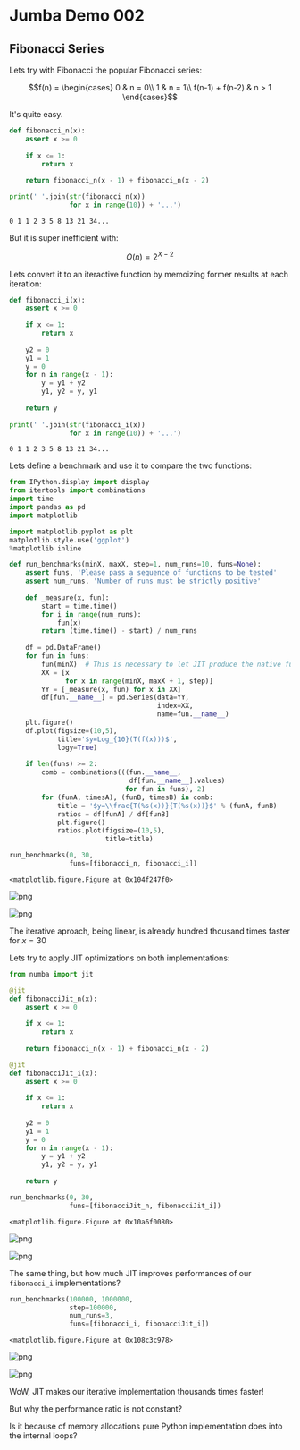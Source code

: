 
# Jumba Demo 002

## Fibonacci Series

Lets try with Fibonacci the popular Fibonacci series:

$$f(n) = \begin{cases}
         0               & n = 0\\
         1               & n = 1\\
         f(n-1) + f(n-2) & n > 1
         \end{cases}$$
         
It's quite easy.


```python
def fibonacci_n(x):
    assert x >= 0
    
    if x <= 1:
        return x
        
    return fibonacci_n(x - 1) + fibonacci_n(x - 2)

print(' '.join(str(fibonacci_n(x))
               for x in range(10)) + '...')
```

    0 1 1 2 3 5 8 13 21 34...


But it is super inefficient with:

$$O(n) = 2^{X-2}$$

Lets convert it to an iteractive function by memoizing former results at each iteration:


```python
def fibonacci_i(x):
    assert x >= 0
    
    if x <= 1:
        return x
    
    y2 = 0
    y1 = 1
    y = 0
    for n in range(x - 1):
        y = y1 + y2
        y1, y2 = y, y1
        
    return y
        
print(' '.join(str(fibonacci_i(x))
               for x in range(10)) + '...')
```

    0 1 1 2 3 5 8 13 21 34...


Lets define a benchmark and use it to compare the two functions:


```python
from IPython.display import display
from itertools import combinations
import time
import pandas as pd
import matplotlib

import matplotlib.pyplot as plt
matplotlib.style.use('ggplot')
%matplotlib inline

def run_benchmarks(minX, maxX, step=1, num_runs=10, funs=None):
    assert funs, 'Please pass a sequence of functions to be tested'
    assert num_runs, 'Number of runs must be strictly positive'
    
    def _measure(x, fun):
        start = time.time()
        for i in range(num_runs):
            fun(x)
        return (time.time() - start) / num_runs
    
    df = pd.DataFrame()
    for fun in funs:
        fun(minX)  # This is necessary to let JIT produce the native function.
        XX = [x
              for x in range(minX, maxX + 1, step)]
        YY = [_measure(x, fun) for x in XX]
        df[fun.__name__] = pd.Series(data=YY,
                                     index=XX,
                                     name=fun.__name__)
    plt.figure()
    df.plot(figsize=(10,5),
            title='$y=Log_{10}(T(f(x)))$',
            logy=True)
    
    if len(funs) >= 2:
        comb = combinations(((fun.__name__,
                              df[fun.__name__].values)
                             for fun in funs), 2)
        for (funA, timesA), (funB, timesB) in comb:
            title = '$y=\\frac{T(%s(x))}{T(%s(x))}$' % (funA, funB)
            ratios = df[funA] / df[funB]
            plt.figure()
            ratios.plot(figsize=(10,5),
                        title=title)
```


```python
run_benchmarks(0, 30,
               funs=[fibonacci_n, fibonacci_i])
```


    <matplotlib.figure.Figure at 0x104f247f0>



![png](output_6_1.png)



![png](output_6_2.png)


The iterative aproach, being linear, is already hundred thousand times faster for $x=30$

Lets try to apply JIT optimizations on both implementations:


```python
from numba import jit

@jit
def fibonacciJit_n(x):
    assert x >= 0
    
    if x <= 1:
        return x
        
    return fibonacci_n(x - 1) + fibonacci_n(x - 2)

@jit
def fibonacciJit_i(x):
    assert x >= 0
    
    if x <= 1:
        return x
    
    y2 = 0
    y1 = 1
    y = 0
    for n in range(x - 1):
        y = y1 + y2
        y1, y2 = y, y1
        
    return y

run_benchmarks(0, 30,
               funs=[fibonacciJit_n, fibonacciJit_i])
```


    <matplotlib.figure.Figure at 0x10a6f0080>



![png](output_8_1.png)



![png](output_8_2.png)


The same thing, but how much JIT improves performances of our `fibonacci_i` implementations?


```python
run_benchmarks(100000, 1000000,
               step=100000,
               num_runs=3,
               funs=[fibonacci_i, fibonacciJit_i])
```


    <matplotlib.figure.Figure at 0x108c3c978>



![png](output_10_1.png)



![png](output_10_2.png)


WoW, JIT makes our iterative implementation thousands times faster!

But why the performance ratio is not constant?

Is it because of memory allocations pure Python implementation does into the internal loops?
